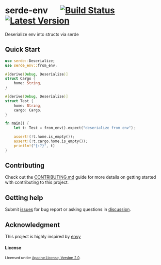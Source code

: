 # serde-env &emsp; [![Build Status]][actions] [![Latest Version]][crates.io]

[Build Status]: https://img.shields.io/github/actions/workflow/status/Xuanwo/serde-env/ci.yml?branch=main
[actions]: https://github.com/Xuanwo/serde-env/actions?query=branch%3Amain
[Latest Version]: https://img.shields.io/crates/v/serde-env.svg
[crates.io]: https://crates.io/crates/serde-env

Deserialize env into structs via serde

## Quick Start

```rust
use serde::Deserialize;
use serde_env::from_env;

#[derive(Debug, Deserialize)]
struct Cargo {
    home: String,
}

#[derive(Debug, Deserialize)]
struct Test {
    home: String,
    cargo: Cargo,
}

fn main() {
    let t: Test = from_env().expect("deserialize from env");

    assert!(!t.home.is_empty());
    assert!(!t.cargo.home.is_empty());
    println!("{:?}", t)
}
```

## Contributing

Check out the [CONTRIBUTING.md](./CONTRIBUTING.md) guide for more details on getting started with contributing to this project.

## Getting help

Submit [issues](https://github.com/Xuanwo/serde-env/issues/new/choose) for bug report or asking questions in [discussion](https://github.com/Xuanwo/serde-env/discussions/new?category=q-a).

## Acknowledgment

This project is highly inspired by [envy](https://github.com/softprops/envy)

#### License

<sup>
Licensed under <a href="./LICENSE">Apache License, Version 2.0</a>.
</sup>
